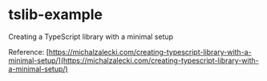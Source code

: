 # tslib-example
Creating a TypeScript library with a minimal setup

Reference: [https://michalzalecki.com/creating-typescript-library-with-a-minimal-setup/](https://michalzalecki.com/creating-typescript-library-with-a-minimal-setup/)
